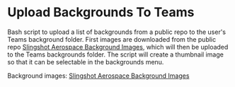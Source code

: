 # Upload Backgrounds To Teams

Bash script to upload a list of backgrounds from a public repo to the user's Teams background folder.
First images are downloaded from the public repo [Slingshot Aerospace Background Images](https://github.com/steven-giang-van/BackgroundImages), which will then be uploaded to the Teams backgrounds folder.
The script will create a thumbnail image so that it can be selectable in the backgrounds menu.

Background images: [Slingshot Aerospace Background Images](https://github.com/steven-giang-van/BackgroundImages)
